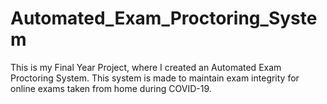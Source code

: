 # Automated_Exam_Proctoring_System
This is my Final Year Project, where I created an Automated Exam Proctoring System. This system is made to maintain exam integrity for online exams taken from home during COVID-19.
